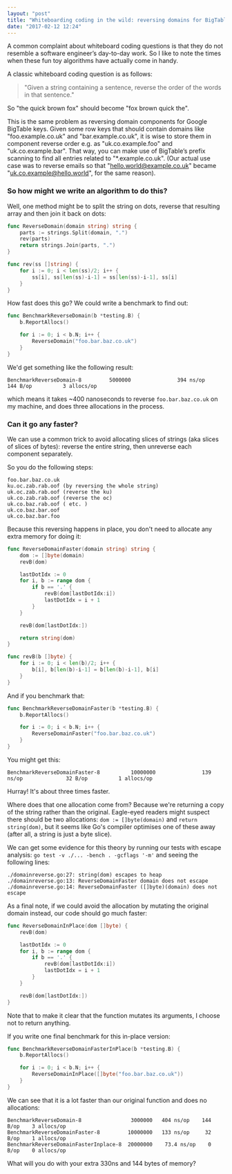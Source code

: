 ```yaml
---
layout: "post"
title: "Whiteboarding coding in the wild: reversing domains for BigTable"
date: "2017-02-12 12:24"
---
```


A common complaint about whiteboard coding questions is that they do not resemble a software engineer’s day-to-day work.
So I like to note the times when these fun toy algorithms have actually come in handy. 

A classic whiteboard coding question is as follows: 

> "Given a string containing a sentence, reverse the order of the words in that sentence."

So "the quick brown fox" should become "fox brown quick the".

This is the same problem as reversing domain components for Google BigTable keys. Given some row keys that should contain domains like "foo.example.co.uk" and "bar.example.co.uk", it is wise to store them in component reverse order e.g. as "uk.co.example.foo" and "uk.co.example.bar". That way, you can make use of BigTable’s prefix scanning to find all entries related to "*.example.co.uk". (Our actual use case was to reverse emails so that "hello.world@example.co.uk" became "uk.co.example@hello.world", for the same reason).

### So how might we write an algorithm to do this?

Well, one method might be to split the string on dots, reverse that resulting array and then join it back on dots:

```go
func ReverseDomain(domain string) string {
	parts := strings.Split(domain, ".")
	rev(parts)
	return strings.Join(parts, ".")
}

func rev(ss []string) {
	for i := 0; i < len(ss)/2; i++ {
		ss[i], ss[len(ss)-i-1] = ss[len(ss)-i-1], ss[i]
	}
}
```

How fast does this go? We could write a benchmark to find out:

```go
func BenchmarkReverseDomain(b *testing.B) {
	b.ReportAllocs()

	for i := 0; i < b.N; i++ {
		ReverseDomain("foo.bar.baz.co.uk")
	}
}
```

We'd get something like the following result:

```
BenchmarkReverseDomain-8       	 5000000       	       394 ns/op       	     144 B/op  	       3 allocs/op
```

which means it takes ~400 nanoseconds to reverse `foo.bar.baz.co.uk` on my machine, and does three allocations in the process.

### Can it go any faster?

We can use a common trick to avoid allocating slices of strings (aka slices of slices of bytes): reverse the entire string, then unreverse each component separately.

So you do the following steps:
```
foo.bar.baz.co.uk
ku.oc.zab.rab.oof (by reversing the whole string)
uk.oc.zab.rab.oof (reverse the ku)
uk.co.zab.rab.oof (reverse the oc)
uk.co.baz.rab.oof ( etc. )
uk.co.baz.bar.oof
uk.co.baz.bar.foo
```

Because this reversing happens in place, you don't need to allocate any extra memory for doing it:

```go
func ReverseDomainFaster(domain string) string {
	dom := []byte(domain)
	revB(dom)

	lastDotIdx := 0
	for i, b := range dom {
		if b == '.' {
			revB(dom[lastDotIdx:i])
			lastDotIdx = i + 1
		}
	}

	revB(dom[lastDotIdx:])

	return string(dom)
}

func revB(b []byte) {
	for i := 0; i < len(b)/2; i++ {
		b[i], b[len(b)-i-1] = b[len(b)-i-1], b[i]
	}
}
```

And if you benchmark that:

```go
func BenchmarkReverseDomainFaster(b *testing.B) {
	b.ReportAllocs()

	for i := 0; i < b.N; i++ {
		ReverseDomainFaster("foo.bar.baz.co.uk")
	}
}
```

You might get this:

```
BenchmarkReverseDomainFaster-8         	10000000       	       139 ns/op       	      32 B/op  	       1 allocs/op
```

Hurray! It's about three times faster.

Where does that one allocation come from? Because we're returning a copy of the string rather than the original. Eagle-eyed readers might suspect there should be two allocations: `dom := []byte(domain)` and `return string(dom)`, but it seems like Go's compiler optimises one of these away (after all, a string is just a byte slice).

We can get some evidence for this theory by running our tests with escape analysis: `go test -v ./... -bench . -gcflags '-m'` and seeing the following lines:

```
./domainreverse.go:27: string(dom) escapes to heap
./domainreverse.go:13: ReverseDomainFaster domain does not escape
./domainreverse.go:14: ReverseDomainFaster ([]byte)(domain) does not escape
```

As a final note, if we could avoid the allocation by mutating the original domain instead, our code should go much faster:

```go
func ReverseDomainInPlace(dom []byte) {
	revB(dom)

	lastDotIdx := 0
	for i, b := range dom {
		if b == '.' {
			revB(dom[lastDotIdx:i])
			lastDotIdx = i + 1
		}
	}

	revB(dom[lastDotIdx:])
}
```

Note that to make it clear that the function mutates its arguments, I choose not to return anything.

If you write one final benchmark for this in-place version:
```go
func BenchmarkReverseDomainFasterInPlace(b *testing.B) {
	b.ReportAllocs()

	for i := 0; i < b.N; i++ {
		ReverseDomainInPlace([]byte("foo.bar.baz.co.uk"))
	}
}
```

We can see that it is a lot faster than our original function and does no allocations:
```
BenchmarkReverseDomain-8                3000000   404 ns/op    144 B/op    3 allocs/op
BenchmarkReverseDomainFaster-8         10000000   133 ns/op     32 B/op    1 allocs/op
BenchmarkReverseDomainFasterInplace-8  20000000    73.4 ns/op    0 B/op    0 allocs/op
```

What will you do with your extra 330ns and 144 bytes of memory?

